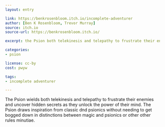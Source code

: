```yaml
---
layout: entry

link: https://benkrosenbloom.itch.io/incomplete-adventurer
author: [Ben K Rosenbloom, Trevor Murray]
source: itch.io
source-url: https://benkrosenbloom.itch.io/

excerpt: the Psion both telekinesis and telepathy to frustrate their enemies and uncover hidden secrets as they unlock the power of their mind

categories:
- psion

license: cc-by
cost: pwyw

tags:
- incomplete adventurer

---
```


The Psion wields both telekinesis and telepathy to frustrate their enemies and uncover hidden secrets as they unlock the power of their mind. The Psion draws inspiration from classic dnd psionics without needing to get bogged down in distinctions between magic and psionics or other other rules minutiae.